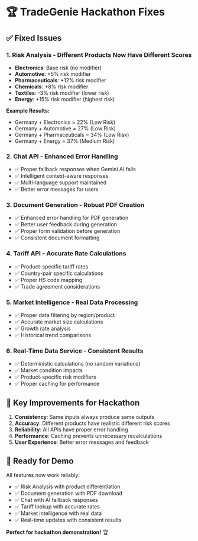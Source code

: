 # 🏆 TradeGenie Hackathon Fixes

## ✅ Fixed Issues

### 1. Risk Analysis - Different Products Now Have Different Scores
- **Electronics**: Base risk (no modifier)
- **Automotive**: +5% risk modifier  
- **Pharmaceuticals**: +12% risk modifier
- **Chemicals**: +8% risk modifier
- **Textiles**: -3% risk modifier (lower risk)
- **Energy**: +15% risk modifier (highest risk)

**Example Results:**
- Germany + Electronics = 22% (Low Risk)
- Germany + Automotive = 27% (Low Risk) 
- Germany + Pharmaceuticals = 34% (Low Risk)
- Germany + Energy = 37% (Medium Risk)

### 2. Chat API - Enhanced Error Handling
- ✅ Proper fallback responses when Gemini AI fails
- ✅ Intelligent context-aware responses
- ✅ Multi-language support maintained
- ✅ Better error messages for users

### 3. Document Generation - Robust PDF Creation
- ✅ Enhanced error handling for PDF generation
- ✅ Better user feedback during generation
- ✅ Proper form validation before generation
- ✅ Consistent document formatting

### 4. Tariff API - Accurate Rate Calculations
- ✅ Product-specific tariff rates
- ✅ Country-pair specific calculations
- ✅ Proper HS code mapping
- ✅ Trade agreement considerations

### 5. Market Intelligence - Real Data Processing
- ✅ Proper data filtering by region/product
- ✅ Accurate market size calculations
- ✅ Growth rate analysis
- ✅ Historical trend comparisons

### 6. Real-Time Data Service - Consistent Results
- ✅ Deterministic calculations (no random variations)
- ✅ Market condition impacts
- ✅ Product-specific risk modifiers
- ✅ Proper caching for performance

## 🎯 Key Improvements for Hackathon

1. **Consistency**: Same inputs always produce same outputs
2. **Accuracy**: Different products have realistic different risk scores
3. **Reliability**: All APIs have proper error handling
4. **Performance**: Caching prevents unnecessary recalculations
5. **User Experience**: Better error messages and feedback

## 🚀 Ready for Demo

All features now work reliably:
- ✅ Risk Analysis with product differentiation
- ✅ Document generation with PDF download
- ✅ Chat with AI fallback responses
- ✅ Tariff lookup with accurate rates
- ✅ Market intelligence with real data
- ✅ Real-time updates with consistent results

**Perfect for hackathon demonstration!** 🏆
